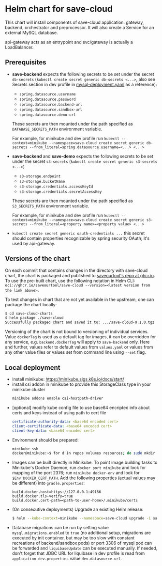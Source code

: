 # Helm chart for save-cloud
This chart will install components of save-cloud application: gateway, backend, orchestrator and preprocessor.
It will also create a Service for an external MySQL database.

api-gateway acts as an entrypoint and svc/gateway is actually a LoadBalancer.

## Prerequisites
* **save-backend** expects the following secrets to be set under the secret `db-secrets` (`kubectl create secret generic db-secrets <...>`, 
  also see Secrets section in dev profile in [mysql-deployment.yaml](templates/mysql-deployment.yaml) as a reference):
  * `spring.datasource.username`
  * `spring.datasource.password`
  * `spring.datasource.backend-url`
  * `spring.datasource.sandbox-url`
  * `spring.datasource.demo-url`

  These secrets are then mounted under the path specified as `DATABASE_SECRETS_PATH` environment variable.

  For example, for minikube and dev profile run `kubectl --context=minikube --namespace=save-cloud create secret generic db-secrets --from_literal=spring.datasource.username=<...> <...>`
* **save-backend** and **save-demo** expects the following secrets to be set under the secret `s3-secrets` (`kubectl create secret generic s3-secrets <...>`)
  * `s3-storage.endpoint`
  * `s3-storage.bucketName`
  * `s3-storage.credentials.accessKeyId`
  * `s3-storage.credentials.secretAccessKey`

  These secrets are then mounted under the path specified as `S3_SECRETS_PATH` environment variable.
  
  For example, for minikube and dev profile run `kubectl --context=minikube --namespace=save-cloud create secret generic s3-secrets --from_literal=<property name>=<property value> <...>`
* `kubectl create secret generic oauth-credentials ...` this secret should contain properties recognizable by spring security OAuth;
  it's used by api-gateway.

## Versions of the chart
On each commit that contains changes in the directory with save-cloud chart, the chart is packaged and published to 
[saveourtool's repo at ghcr.io](https://github.com/saveourtool/save-cloud/pkgs/container/save-cloud). To use the pre-built chart,
use the following notation in Helm CLI: `oci://ghcr.io/saveourtool/save-cloud --version=<latest version from the link above>`.

To test changes in chart that are not yet available in the upstream, one can package the chart locally:
```bash
$ cd save-cloud-charts
$ helm package ./save-cloud
Successfully packaged chart and saved it to: .../save-cloud-0.1.0.tgz
```

Versioning of the chart is not bound to versioning of individual services. Value `dockerTag` is used as a default tag for images,
it can be overridden for any service, e.g. `backend.dockerTag` will apply to `save-backend` only.
Here and further, values refer to default values from `values.yaml` or values from any other value files or values set from
command line using `--set` flag.

## Local deployment
* Install minikube: https://minikube.sigs.k8s.io/docs/start/
* install csi addon in minikube to provide this StorageClass type in your minikube cluster
  ```bash
  minikube addons enable csi-hostpath-driver
  ```
* [optional] modify kube config file to use base64 encripted info about certs and keys instead of using path to cert file
  ```yaml
  certificate-authority-data: <base64 encoded cert>
  client-certificate-data: <base64 encoded cert>
  client-key-data: <base64 encoded cert>
  ```
* Environment should be prepared:
  ```bash
  minikube ssh
  docker@minikube:~$ for d in repos volumes resources; do sudo mkdir -p /tmp/save/$d && sudo chown -R 1000:1000 /tmp/save/$d; done
  ```
* Images can be built directly in Minikube. To point image building tasks to Minikube's Docker Daemon,
  run `docker port minikube` and look for mapping of the port 2376; run `minikube docker-env` and look for `$Env:DOCKER_CERT_PATH`.
  Add the following properties (actual values may be different) into `gradle.properties`:
  ```properties
  build.docker.host=https://127.0.0.1:49156
  build.docker.tls-verify=true
  build.docker.cert-path=<path-to-user-home>/.minikube/certs
  ```
* (On consecutive deployments) Upgrade an existing Helm release:
  ```bash
  $ helm --kube-context=minikube --namespace=save-cloud upgrade -i save-cloud save-cloud-0.1.0.tgz/<or use ulr oci://ghcr.io/saveourtool/save-cloud> --values values-minikube.yaml --values=values-images.yaml <any other value files and/or --set flags>
  ```
* Database migrations can be run by setting value `mysql.migrations.enabled` to `true` (no additional setup, migrations
  are executed by init container, but may be too slow with constant recreations of backend/sandbox pods)
  or port 3306 of mysql pod can be forwarded and `liquibaseUpdate` can be executed manually. If needed, don't forget that
  JDBC URL for liquibase in dev profile is read from `application-dev.properties` value `dev.datasource.url`.
